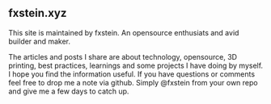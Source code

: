 ## fxstein.xyz

This site is maintained by fxstein. An opensource enthusiats and avid builder and maker.

The articles and posts I share are about technology, opensource, 3D printing, best practices, learnings and some projects I have doing by myself.
I hope you find the information useful. If you have questions or comments feel free to drop me a note via github. Simply @fxstein from your own repo and give me a few days to catch up.